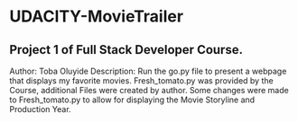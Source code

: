 UDACITY-MovieTrailer
====================
Project 1 of Full Stack Developer Course.
-----------------------------------------
Author: Toba Oluyide
Description: 
Run the go.py file to present a webpage that displays my favorite movies.
Fresh_tomato.py was provided by the Course, additional Files were created by author. 
Some changes were made to Fresh_tomato.py to allow for displaying the Movie Storyline and Production Year.
